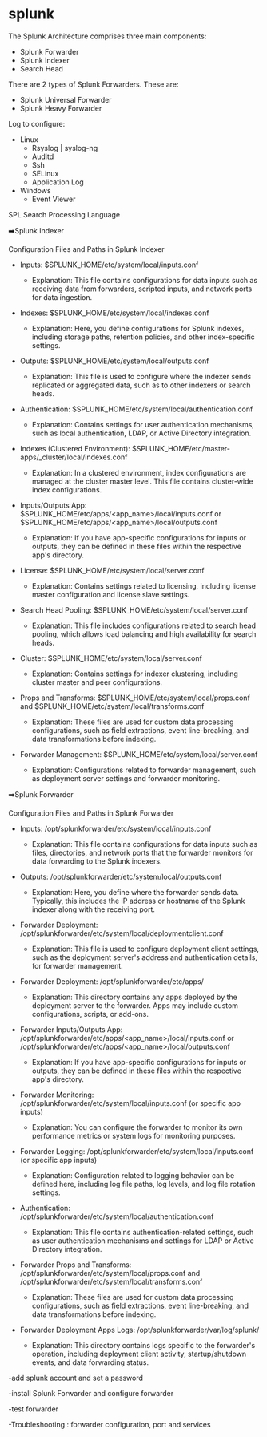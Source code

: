 # splunk
The Splunk Architecture comprises three main components:
- Splunk Forwarder
- Splunk Indexer
- Search Head

There are 2 types of Splunk Forwarders. These are:
- Splunk Universal Forwarder
- Splunk Heavy Forwarder

Log to configure:
  - Linux
    - Rsyslog | syslog-ng
    - Auditd
    - Ssh
    - SELinux
    - Application Log
 - Windows
   - Event Viewer

SPL Search Processing Language

 :arrow_right:Splunk Indexer

Configuration Files and Paths in Splunk Indexer

- Inputs: $SPLUNK_HOME/etc/system/local/inputs.conf
  - Explanation: This file contains configurations for data inputs such as receiving data from forwarders, scripted inputs, and network ports for data ingestion.

- Indexes: $SPLUNK_HOME/etc/system/local/indexes.conf
  - Explanation: Here, you define configurations for Splunk indexes, including storage paths, retention policies, and other index-specific settings.

- Outputs: $SPLUNK_HOME/etc/system/local/outputs.conf
  - Explanation: This file is used to configure where the indexer sends replicated or aggregated data, such as to other indexers or search heads.

- Authentication: $SPLUNK_HOME/etc/system/local/authentication.conf
  - Explanation: Contains settings for user authentication mechanisms, such as local authentication, LDAP, or Active Directory integration.

- Indexes (Clustered Environment): $SPLUNK_HOME/etc/master-apps/_cluster/local/indexes.conf
  - Explanation: In a clustered environment, index configurations are managed at the cluster master level. This file contains cluster-wide index configurations.

- Inputs/Outputs App: $SPLUNK_HOME/etc/apps/<app_name>/local/inputs.conf or $SPLUNK_HOME/etc/apps/<app_name>/local/outputs.conf
  - Explanation: If you have app-specific configurations for inputs or outputs, they can be defined in these files within the respective app's directory.

- License: $SPLUNK_HOME/etc/system/local/server.conf
  - Explanation: Contains settings related to licensing, including license master configuration and license slave settings.

- Search Head Pooling: $SPLUNK_HOME/etc/system/local/server.conf
  - Explanation: This file includes configurations related to search head pooling, which allows load balancing and high availability for search heads.

- Cluster: $SPLUNK_HOME/etc/system/local/server.conf
  - Explanation: Contains settings for indexer clustering, including cluster master and peer configurations.

- Props and Transforms: $SPLUNK_HOME/etc/system/local/props.conf and $SPLUNK_HOME/etc/system/local/transforms.conf
  - Explanation: These files are used for custom data processing configurations, such as field extractions, event line-breaking, and data transformations before indexing.

- Forwarder Management: $SPLUNK_HOME/etc/system/local/server.conf
  - Explanation: Configurations related to forwarder management, such as deployment server settings and forwarder monitoring.


 :arrow_right:Splunk Forwarder

Configuration Files and Paths in Splunk Forwarder

- Inputs: /opt/splunkforwarder/etc/system/local/inputs.conf
  - Explanation: This file contains configurations for data inputs such as files, directories, and network ports that the forwarder monitors for data forwarding to the Splunk indexers.

- Outputs: /opt/splunkforwarder/etc/system/local/outputs.conf
  - Explanation: Here, you define where the forwarder sends data. Typically, this includes the IP address or hostname of the Splunk indexer along with the receiving port.

- Forwarder Deployment: /opt/splunkforwarder/etc/system/local/deploymentclient.conf
  - Explanation: This file is used to configure deployment client settings, such as the deployment server's address and authentication details, for forwarder management.

- Forwarder Deployment: /opt/splunkforwarder/etc/apps/
  - Explanation: This directory contains any apps deployed by the deployment server to the forwarder. Apps may include custom configurations, scripts, or add-ons.

- Forwarder Inputs/Outputs App: /opt/splunkforwarder/etc/apps/<app_name>/local/inputs.conf or /opt/splunkforwarder/etc/apps/<app_name>/local/outputs.conf
  - Explanation: If you have app-specific configurations for inputs or outputs, they can be defined in these files within the respective app's directory.

- Forwarder Monitoring: /opt/splunkforwarder/etc/system/local/inputs.conf (or specific app inputs)
  - Explanation: You can configure the forwarder to monitor its own performance metrics or system logs for monitoring purposes.

- Forwarder Logging: /opt/splunkforwarder/etc/system/local/inputs.conf (or specific app inputs)
  - Explanation: Configuration related to logging behavior can be defined here, including log file paths, log levels, and log file rotation settings.

- Authentication: /opt/splunkforwarder/etc/system/local/authentication.conf
  - Explanation: This file contains authentication-related settings, such as user authentication mechanisms and settings for LDAP or Active Directory integration.

- Forwarder Props and Transforms: /opt/splunkforwarder/etc/system/local/props.conf and /opt/splunkforwarder/etc/system/local/transforms.conf
  - Explanation: These files are used for custom data processing configurations, such as field extractions, event line-breaking, and data transformations before indexing.

- Forwarder Deployment Apps Logs: /opt/splunkforwarder/var/log/splunk/
  - Explanation: This directory contains logs specific to the forwarder's operation, including deployment client activity, startup/shutdown events, and data forwarding status.

-add splunk account and set a password

-install Splunk Forwarder and configure forwarder

-test forwarder

-Troubleshooting : forwarder configuration, port and services
